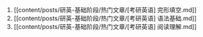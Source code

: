 1. [[content/posts/研英-基础阶段/热门文章/[考研英语] 完形填空.md]]
2. [[content/posts/研英-基础阶段/热门文章/[考研英语] 语法基础.md]]
3. [[content/posts/研英-基础阶段/热门文章/[考研英语] 阅读理解.md]]